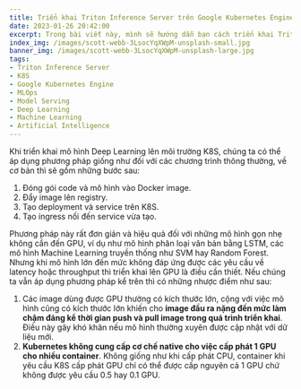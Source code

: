 ```yaml
---
title: Triển khai Triton Inference Server trên Google Kubernetes Engine
date: 2023-01-26 20:42:00
excerpt: Trong bài viết này, mình sẽ hướng dẫn bạn cách triển khai Triton trên GKE để chạy các mô hình Deep Learning có sử dụng GPU.
index_img: /images/scott-webb-3LsocYqXWpM-unsplash-small.jpg
banner_img: /images/scott-webb-3LsocYqXWpM-unsplash-large.jpg
tags:
- Triton Inference Server
- K8S
- Google Kubernetes Engine
- MLOps
- Model Serving
- Deep Learning
- Machine Learning
- Artificial Intelligence
---
```


Khi triển khai mô hình Deep Learning lên môi trường K8S, chúng ta có thể áp dụng phương pháp giống như đối với các chương trình thông thường, về cơ bản thì sẽ gồm những bước sau:
1. Đóng gói code và mô hình vào Docker image.
2. Đẩy image lên registry.
3. Tạo deployment và service trên K8S.
4. Tạo ingress nối đến service vừa tạo.

Phương pháp này rất đơn giản và hiệu quả đối với những mô hình gọn nhẹ không cần đến GPU, ví dụ như mô hình phân loại văn bản bằng LSTM, các mô hình Machine Learning truyền thống như SVM hay Random Forest. Nhưng khi mô hình lớn đến mức không đáp ứng được các yêu cầu về latency hoặc throughput thì triển khai lên GPU là điều cần thiết. Nếu chúng ta vẫn áp dụng phương pháp kể trên thì có những nhược điểm như sau:
1. Các image dùng được GPU thường có kích thước lớn, cộng với việc mô hình cũng có kích thước lớn khiến cho **image đầu ra nặng đến mức làm chậm đáng kể thời gian push và pull image trong quá trình triển khai**. Điều này gây khó khăn nếu mô hình thường xuyên được cập nhật với dữ liệu mới.
2. **Kubernetes không cung cấp cơ chế native cho việc cấp phát 1 GPU cho nhiều container**. Không giống như khi cấp phát CPU, container khi yêu cầu K8S cấp phát GPU chỉ có thể được cấp nguyên cả 1 GPU chứ không được yêu cầu 0.5 hay 0.1 GPU.
